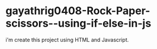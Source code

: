 # gayathrig0408-Rock-Paper-scissors--using-if-else-in-js
i'm create this project using HTML and Javascript.
